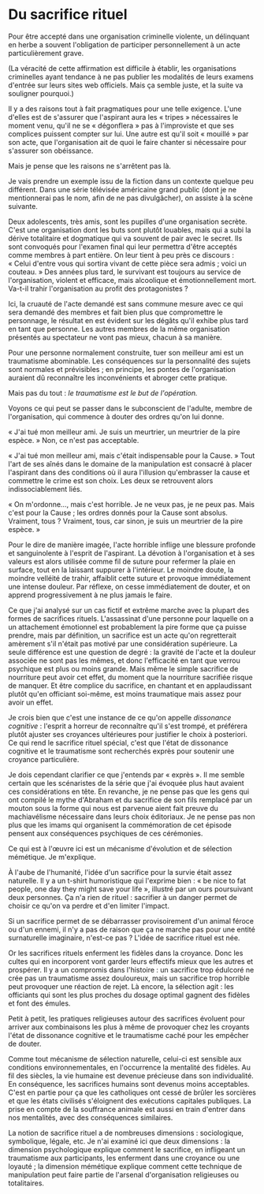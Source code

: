 Du sacrifice rituel
===================

Pour être accepté dans une organisation criminelle violente, un délinquant
en herbe a souvent l'obligation de participer personnellement à un acte
particulièrement grave.

(La véracité de cette affirmation est difficile à établir, les organisations
criminelles ayant tendance à ne pas publier les modalités de leurs examens
d'entrée sur leurs sites web officiels. Mais ça semble juste, et la suite va
souligner pourquoi.)

Il y a des raisons tout à fait pragmatiques pour une telle exigence. L'une
d'elles est de s'assurer que l'aspirant aura les « tripes » nécessaires le
moment venu, qu'il ne se « dégonflera » pas à l'improviste et que ses
complices puissent compter sur lui. Une autre est qu'il soit « mouillé » par
son acte, que l'organisation ait de quoi le faire chanter si nécessaire pour
s'assurer son obéissance.

Mais je pense que les raisons ne s'arrêtent pas là.

Je vais prendre un exemple issu de la fiction dans un contexte quelque peu
différent. Dans une série télévisée américaine grand public (dont je ne
mentionnerai pas le nom, afin de ne pas divulgâcher), on assiste à la scène
suivante.

Deux adolescents, très amis, sont les pupilles d'une organisation secrète.
C'est une organisation dont les buts sont plutôt louables, mais qui a subi
la dérive totalitaire et dogmatique qui va souvent de pair avec le secret.
Ils sont convoqués pour l'examen final qui leur permettra d'être acceptés
comme membres à part entière. On leur tient à peu près ce discours : « Celui
d'entre vous qui sortira vivant de cette pièce sera admis ; voici un
couteau. » Des années plus tard, le survivant est toujours au service de
l'organisation, violent et efficace, mais alcoolique et émotionnellement
mort. Va-t-il trahir l'organisation au profit des protagonistes ?

Ici, la cruauté de l'acte demandé est sans commune mesure avec ce qui sera
demandé des membres et fait bien plus que compromettre le personnage, le
résultat en est évident sur les dégâts qu'il exhibe plus tard en tant que
personne. Les autres membres de la même organisation présentés au spectateur
ne vont pas mieux, chacun à sa manière.

Pour une personne normalement construite, tuer son meilleur ami est un
traumatisme abominable. Les conséquences sur la personnalité des sujets sont
normales et prévisibles ; en principe, les pontes de l'organisation auraient
dû reconnaître les inconvénients et abroger cette pratique.

Mais pas du tout : *le traumatisme est le but de l'opération.*

Voyons ce qui peut se passer dans le subconscient de l'adulte, membre de
l'organisation, qui commence à douter des ordres qu'on lui donne.

« J'ai tué mon meilleur ami. Je suis un meurtrier, un meurtrier de la pire
espèce. » Non, ce n'est pas acceptable.

« J'ai tué mon meilleur ami, mais c'était indispensable pour la Cause. »
Tout l'art de ses aînés dans le domaine de la manipulation est consacré à
placer l'aspirant dans des conditions où il aura l'illusion qu'embrasser la
cause et commettre le crime est son choix. Les deux se retrouvent alors
indissociablement liés.

« On m'ordonne…, mais c'est horrible. Je ne veux pas, je ne peux pas. Mais
c'est pour la Cause ; les ordres donnés pour la Cause sont absolus.
Vraiment, tous ? Vraiment, tous, car sinon, je suis un meurtrier de la pire
espèce. »

Pour le dire de manière imagée, l'acte horrible inflige une blessure
profonde et sanguinolente à l'esprit de l'aspirant. La dévotion à
l'organisation et à ses valeurs est alors utilisée comme fil de suture pour
refermer la plaie en surface, tout en la laissant suppurer à l'intérieur. Le
moindre doute, la moindre velléité de trahir, affaiblit cette suture et
provoque immédiatement une intense douleur. Par réflexe, on cesse
immédiatement de douter, et on apprend progressivement à ne plus jamais le
faire.

Ce que j'ai analysé sur un cas fictif et extrême marche avec la plupart des
formes de sacrifices rituels. L'assassinat d'une personne pour laquelle on a
un attachement émotionnel est probablement la pire forme que ça puisse
prendre, mais par définition, un sacrifice est un acte qu'on regretterait
amèrement s'il n'était pas motivé par une considération supérieure. La seule
différence est une question de degré : la gravité de l'acte et la douleur
associée ne sont pas les mêmes, et donc l'efficacité en tant que verrou
psychique est plus ou moins grande. Mais même le simple sacrifice de
nourriture peut avoir cet effet, du moment que la nourriture sacrifiée
risque de manquer. Et être complice du sacrifice, en chantant et en
applaudissant plutôt qu'en officiant soi-même, est moins traumatique mais
assez pour avoir un effet.

Je crois bien que c'est une instance de ce qu'on appelle *dissonance
cognitive* : l'esprit a horreur de reconnaître qu'il s'est trompé, et
préférera plutôt ajuster ses croyances ultérieures pour justifier le choix à
posteriori. Ce qui rend le sacrifice rituel spécial, c'est que l'état de
dissonance cognitive et le traumatisme sont recherchés exprès pour soutenir
une croyance particulière.

Je dois cependant clarifier ce que j'entends par « exprès ». Il me semble
certain que les scénaristes de la série que j'ai évoquée plus haut avaient
ces considérations en tête. En revanche, je ne pense pas que les gens qui
ont compilé le mythe d'Abraham et du sacrifice de son fils remplacé par un
mouton sous la forme qui nous est parvenue aient fait preuve du
machiavélisme nécessaire dans leurs choix éditoriaux. Je ne pense pas non
plus que les imams qui organisent la commémoration de cet épisode pensent
aux conséquences psychiques de ces cérémonies.

Ce qui est à l'œuvre ici est un mécanisme d'évolution et de sélection
mémétique. Je m'explique.

À l'aube de l'humanité, l'idée d'un sacrifice pour la survie était assez
naturelle. Il y a un t-shirt humoristique qui l'exprime bien : « be nice to
fat people, one day they might save your life », illustré par un ours
poursuivant deux personnes. Ça n'a rien de rituel : sacrifier à un danger
permet de choisir ce qu'on va perdre et d'en limiter l'impact.

Si un sacrifice permet de se débarrasser provisoirement d'un animal féroce
ou d'un ennemi, il n'y a pas de raison que ça ne marche pas pour une entité
surnaturelle imaginaire, n'est-ce pas ? L'idée de sacrifice rituel est née.

Or les sacrifices rituels enferment les fidèles dans la croyance. Donc les
cultes qui en incorporent vont garder leurs effectifs mieux que les autres
et prospérer. Il y a un compromis dans l'histoire : un sacrifice trop
édulcoré ne crée pas un traumatisme assez douloureux, mais un sacrifice trop
horrible peut provoquer une réaction de rejet. Là encore, la sélection
agit : les officiants qui sont les plus proches du dosage optimal gagnent
des fidèles et font des émules.

Petit à petit, les pratiques religieuses autour des sacrifices évoluent pour
arriver aux combinaisons les plus à même de provoquer chez les croyants
l'état de dissonance cognitive et le traumatisme caché pour les empêcher de
douter.

Comme tout mécanisme de sélection naturelle, celui-ci est sensible aux
conditions environnementales, en l'occurrence la mentalité des fidèles. Au
fil des siècles, la vie humaine est devenue précieuse dans son
individualité. En conséquence, les sacrifices humains sont devenus moins
acceptables. C'est en partie pour ça que les catholiques ont cessé de brûler
les sorcières et que les états civilisés s'éloignent des exécutions
capitales publiques. La prise en compte de la souffrance animale est aussi
en train d'entrer dans nos mentalités, avec des conséquences similaires.

La notion de sacrifice rituel a de nombreuses dimensions : sociologique,
symbolique, légale, etc. Je n'ai examiné ici que deux dimensions : la
dimension psychologique explique comment le sacrifice, en infligeant un
traumatisme aux participants, les enferment dans une croyance ou une
loyauté ; la dimension mémétique explique comment cette technique de
manipulation peut faire partie de l'arsenal d'organisation religieuses ou
totalitaires.
